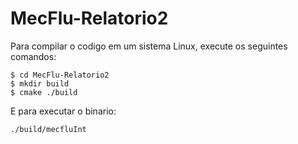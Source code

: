# MecFlu-Relatorio2
Para compilar o codigo em um sistema Linux, execute os seguintes comandos:
```
$ cd MecFlu-Relatorio2
$ mkdir build
$ cmake ./build
```
E para executar o binario:
```
./build/mecfluInt
```
